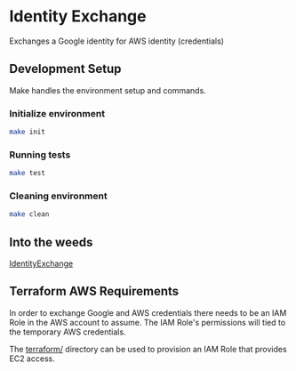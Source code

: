 # Identity Exchange

Exchanges a Google identity for AWS identity (credentials)

## Development Setup

Make handles the environment setup and commands.

### Initialize environment

```bash
make init
```

### Running tests

```bash
make test
```

### Cleaning environment

```bash
make clean
```

## Into the weeds

[IdentityExchange](identityexchange/)

## Terraform AWS Requirements

In order to exchange Google and AWS credentials there needs to be an IAM Role in the AWS account to assume.
The IAM Role's permissions will tied to the temporary AWS credentials.

The [terraform/](terraform/) directory can be used to provision an IAM Role that provides EC2 access.
